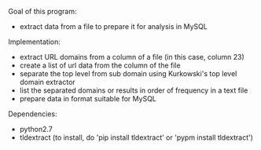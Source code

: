 Goal of this program:

 - extract data from a file to prepare it for analysis in MySQL


Implementation:

 - extract URL domains from a column of a file (in this case, column 23)
 - create a list of url data from the column of the file
 - separate the top level from sub domain using Kurkowski's top level domain extractor
 - list the separated domains or results in order of frequency in a text file
 - prepare data in format suitable for MySQL
 
 
Dependencies:

 - python2.7 
 - tldextract (to install, do 'pip install tldextract' or 'pypm install tldextract')
